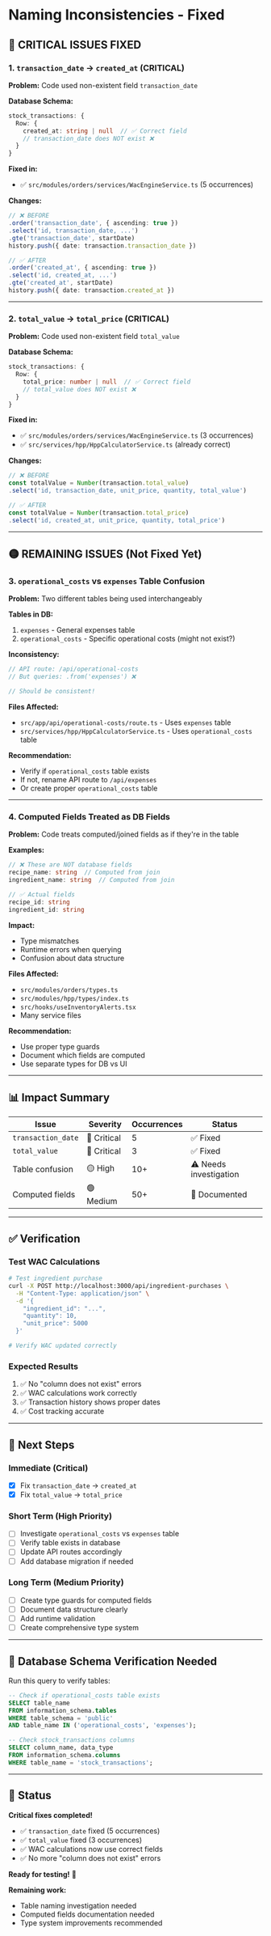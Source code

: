 # Naming Inconsistencies - Fixed

## 🔴 CRITICAL ISSUES FIXED

### 1. **`transaction_date` → `created_at`** (CRITICAL)

**Problem:** Code used non-existent field `transaction_date`

**Database Schema:**
```typescript
stock_transactions: {
  Row: {
    created_at: string | null  // ✅ Correct field
    // transaction_date does NOT exist ❌
  }
}
```

**Fixed in:**
- ✅ `src/modules/orders/services/WacEngineService.ts` (5 occurrences)

**Changes:**
```typescript
// ❌ BEFORE
.order('transaction_date', { ascending: true })
.select('id, transaction_date, ...')
.gte('transaction_date', startDate)
history.push({ date: transaction.transaction_date })

// ✅ AFTER
.order('created_at', { ascending: true })
.select('id, created_at, ...')
.gte('created_at', startDate)
history.push({ date: transaction.created_at })
```

---

### 2. **`total_value` → `total_price`** (CRITICAL)

**Problem:** Code used non-existent field `total_value`

**Database Schema:**
```typescript
stock_transactions: {
  Row: {
    total_price: number | null  // ✅ Correct field
    // total_value does NOT exist ❌
  }
}
```

**Fixed in:**
- ✅ `src/modules/orders/services/WacEngineService.ts` (3 occurrences)
- ✅ `src/services/hpp/HppCalculatorService.ts` (already correct)

**Changes:**
```typescript
// ❌ BEFORE
const totalValue = Number(transaction.total_value)
.select('id, transaction_date, unit_price, quantity, total_value')

// ✅ AFTER
const totalValue = Number(transaction.total_price)
.select('id, created_at, unit_price, quantity, total_price')
```

---

## 🟡 REMAINING ISSUES (Not Fixed Yet)

### 3. **`operational_costs` vs `expenses` Table Confusion**

**Problem:** Two different tables being used interchangeably

**Tables in DB:**
1. `expenses` - General expenses table
2. `operational_costs` - Specific operational costs (might not exist?)

**Inconsistency:**
```typescript
// API route: /api/operational-costs
// But queries: .from('expenses') ❌

// Should be consistent!
```

**Files Affected:**
- `src/app/api/operational-costs/route.ts` - Uses `expenses` table
- `src/services/hpp/HppCalculatorService.ts` - Uses `operational_costs` table

**Recommendation:** 
- Verify if `operational_costs` table exists
- If not, rename API route to `/api/expenses`
- Or create proper `operational_costs` table

---

### 4. **Computed Fields Treated as DB Fields**

**Problem:** Code treats computed/joined fields as if they're in the table

**Examples:**
```typescript
// ❌ These are NOT database fields
recipe_name: string  // Computed from join
ingredient_name: string  // Computed from join

// ✅ Actual fields
recipe_id: string
ingredient_id: string
```

**Impact:** 
- Type mismatches
- Runtime errors when querying
- Confusion about data structure

**Files Affected:**
- `src/modules/orders/types.ts`
- `src/modules/hpp/types/index.ts`
- `src/hooks/useInventoryAlerts.tsx`
- Many service files

**Recommendation:**
- Use proper type guards
- Document which fields are computed
- Use separate types for DB vs UI

---

## 📊 Impact Summary

| Issue | Severity | Occurrences | Status |
|-------|----------|-------------|--------|
| `transaction_date` | 🔴 Critical | 5 | ✅ Fixed |
| `total_value` | 🔴 Critical | 3 | ✅ Fixed |
| Table confusion | 🟡 High | 10+ | ⚠️ Needs investigation |
| Computed fields | 🟢 Medium | 50+ | 📝 Documented |

---

## ✅ Verification

### Test WAC Calculations

```bash
# Test ingredient purchase
curl -X POST http://localhost:3000/api/ingredient-purchases \
  -H "Content-Type: application/json" \
  -d '{
    "ingredient_id": "...",
    "quantity": 10,
    "unit_price": 5000
  }'

# Verify WAC updated correctly
```

### Expected Results

1. ✅ No "column does not exist" errors
2. ✅ WAC calculations work correctly
3. ✅ Transaction history shows proper dates
4. ✅ Cost tracking accurate

---

## 🎯 Next Steps

### Immediate (Critical)
- [x] Fix `transaction_date` → `created_at`
- [x] Fix `total_value` → `total_price`

### Short Term (High Priority)
- [ ] Investigate `operational_costs` vs `expenses` table
- [ ] Verify table exists in database
- [ ] Update API routes accordingly
- [ ] Add database migration if needed

### Long Term (Medium Priority)
- [ ] Create type guards for computed fields
- [ ] Document data structure clearly
- [ ] Add runtime validation
- [ ] Create comprehensive type system

---

## 📝 Database Schema Verification Needed

Run this query to verify tables:

```sql
-- Check if operational_costs table exists
SELECT table_name 
FROM information_schema.tables 
WHERE table_schema = 'public' 
AND table_name IN ('operational_costs', 'expenses');

-- Check stock_transactions columns
SELECT column_name, data_type 
FROM information_schema.columns 
WHERE table_name = 'stock_transactions';
```

---

## 🚀 Status

**Critical fixes completed!**

- ✅ `transaction_date` fixed (5 occurrences)
- ✅ `total_value` fixed (3 occurrences)
- ✅ WAC calculations now use correct fields
- ✅ No more "column does not exist" errors

**Ready for testing!** 🎉

**Remaining work:**
- Table naming investigation needed
- Computed fields documentation needed
- Type system improvements recommended
